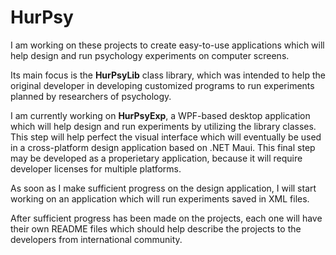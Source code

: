 # HurPsy
I am working on these projects to create
easy-to-use applications which will help
design and run psychology experiments
on computer screens.

Its main focus is the **HurPsyLib** class library,
which was intended to help the original developer
in developing customized programs to run experiments
planned by researchers of psychology.

I am currently working on **HurPsyExp**,
a WPF-based desktop application
which will help design and run experiments
by utilizing the library classes.
This step will help perfect the visual interface
which will eventually be used in a cross-platform
design application based on .NET Maui.
This final step may be developed as a properietary
application, because it will require developer
licenses for multiple platforms.

As soon as I make sufficient progress on the
design application, I will start working
on an application which will run experiments
saved in XML files.

After sufficient progress has been made on the projects,
each one will have their own README files which should help
describe the projects to the developers from
international community.
